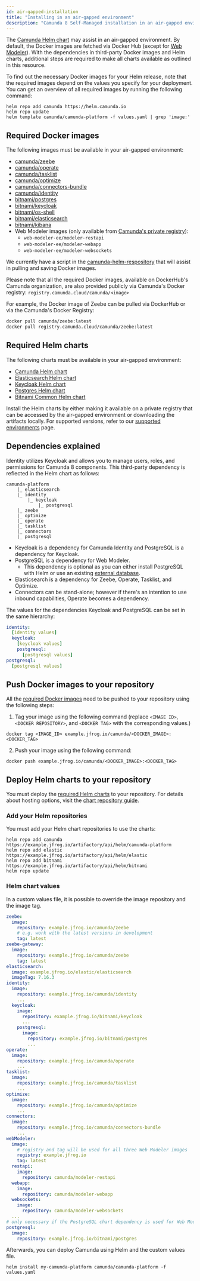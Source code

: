 ```yaml
---
id: air-gapped-installation
title: "Installing in an air-gapped environment"
description: "Camunda 8 Self-Managed installation in an air-gapped environment"
---
```


The [Camunda Helm chart](/self-managed/installation/deploy/deploy.md) may assist in an air-gapped environment. By default, the Docker images are fetched via Docker Hub (except for [Web Modeler](/self-managed/installation/deploy/other/docker.md#web-modeler)).
With the dependencies in third-party Docker images and Helm charts, additional steps are required to make all charts available as outlined in this resource.

To find out the necessary Docker images for your Helm release, note that the required images depend on the values you specify for your deployment. You can get an overview of all required images by running the following command:

```
helm repo add camunda https://helm.camunda.io
helm repo update
helm template camunda/camunda-platform -f values.yaml | grep 'image:'
```

## Required Docker images

The following images must be available in your air-gapped environment:

- [camunda/zeebe](https://hub.docker.com/r/camunda/zeebe)
- [camunda/operate](https://hub.docker.com/r/camunda/operate)
- [camunda/tasklist](https://hub.docker.com/r/camunda/tasklist)
- [camunda/optimize](https://hub.docker.com/r/camunda/optimize)
- [camunda/connectors-bundle](https://hub.docker.com/r/camunda/connectors-bundle)
- [camunda/identity](https://hub.docker.com/r/camunda/identity)
- [bitnami/postgres](https://hub.docker.com/r/bitnami/postgresql)
- [bitnami/keycloak](https://hub.docker.com/r/bitnami/keycloak)
- [bitnami/os-shell](https://hub.docker.com/r/bitnami/os-shell/)
- [bitnami/elasticsearch](https://hub.docker.com/r/bitnami/elasticsearch/)
- [bitnami/kibana](https://hub.docker.com/r/bitnami/kibana/)
- Web Modeler images (only available from [Camunda's private registry](/self-managed/installation/deploy/other/docker.md#web-modeler)):
  - `web-modeler-ee/modeler-restapi`
  - `web-modeler-ee/modeler-webapp`
  - `web-modeler-ee/modeler-websockets`

We currently have a script in the [camunda-helm-respository](https://github.com/camunda/camunda-platform-helm/blob/c6a6e0c327f2acb8746802fbe03b3774b8284de3/scripts/download-chart-docker-images.sh) that will assist in pulling and saving Docker images.

Please note that all the required Docker images, available on DockerHub's Camunda organization, are also provided publicly via Camunda's Docker registry: `registry.camunda.cloud/camunda/<image>`

For example, the Docker image of Zeebe can be pulled via DockerHub or via the Camunda's Docker Registry:

```bash
docker pull camunda/zeebe:latest
docker pull registry.camunda.cloud/camunda/zeebe:latest
```

## Required Helm charts

The following charts must be available in your air-gapped environment:

- [Camunda Helm chart](https://artifacthub.io/packages/helm/camunda/camunda-platform)
- [Elasticsearch Helm chart](https://artifacthub.io/packages/helm/bitnami/elasticsearch)
- [Keycloak Helm chart](https://artifacthub.io/packages/helm/bitnami/keycloak)
- [Postgres Helm chart](https://artifacthub.io/packages/helm/bitnami/postgresql)
- [Bitnami Common Helm chart](https://artifacthub.io/packages/helm/bitnami/common)

Install the Helm charts by either making it available on a private registry that can be accessed by the air-gapped environment or downloading the artifacts locally. For supported versions, refer to our [supported environments](/reference/supported-environments.md#camunda-8-self-managed) page.

## Dependencies explained

Identity utilizes Keycloak and allows you to manage users, roles, and permissions for Camunda 8 components. This third-party dependency is reflected in the Helm chart as follows:

```
camunda-platform
    |_ elasticsearch
    |_ identity
        |_ keycloak
            |_ postgresql
    |_ zeebe
    |_ optimize
    |_ operate
    |_ tasklist
    |_ connectors
    |_ postgresql
```

- Keycloak is a dependency for Camunda Identity and PostgreSQL is a dependency for Keycloak.
- PostgreSQL is a dependency for Web Modeler.
  - This dependency is optional as you can either install PostgreSQL with Helm or use an existing [external database](/self-managed/installation/deploy/deploy.md#optional-configure-external-database).
- Elasticsearch is a dependency for Zeebe, Operate, Tasklist, and Optimize.
- Connectors can be stand-alone; however if there's an intention to use inbound capabilities, Operate becomes a dependency.

The values for the dependencies Keycloak and PostgreSQL can be set in the same hierarchy:

```yaml
identity:
  [identity values]
  keycloak:
    [keycloak values]
    postgresql:
      [postgresql values]
postgresql:
  [postgresql values]
```

## Push Docker images to your repository

All the [required Docker images](#required-docker-images) need to be pushed to your repository using the following steps:

1. Tag your image using the following command (replace `<IMAGE ID>`, `<DOCKER REPOSITORY>`, and `<DOCKER TAG>` with the corresponding values.)

```
docker tag <IMAGE_ID> example.jfrog.io/camunda/<DOCKER_IMAGE>:<DOCKER_TAG>
```

2. Push your image using the following command:

```
docker push example.jfrog.io/camunda/<DOCKER_IMAGE>:<DOCKER_TAG>
```

## Deploy Helm charts to your repository

You must deploy the [required Helm charts](#required-helm-charts) to your repository.
For details about hosting options, visit the [chart repository guide](https://helm.sh/docs/topics/chart_repository).

### Add your Helm repositories

You must add your Helm chart repositories to use the charts:

```
helm repo add camunda https://example.jfrog.io/artifactory/api/helm/camunda-platform
helm repo add elastic https://example.jfrog.io/artifactory/api/helm/elastic
helm repo add bitnami https://example.jfrog.io/artifactory/api/helm/bitnami
helm repo update
```

### Helm chart values

In a custom values file, it is possible to override the image repository and the image tag.

```yaml
zeebe:
  image:
    repository: example.jfrog.io/camunda/zeebe
    # e.g. work with the latest versions in development
    tag: latest
zeebe-gateway:
  image:
    repository: example.jfrog.io/camunda/zeebe
    tag: latest
elasticsearch:
  image: example.jfrog.io/elastic/elasticsearch
  imageTag: 7.16.3
identity:
  image:
    repository: example.jfrog.io/camunda/identity
    ...
  keycloak:
    image:
      repository: example.jfrog.io/bitnami/keycloak
      ...
    postgresql:
      image:
        repository: example.jfrog.io/bitnami/postgres
        ...
operate:
  image:
    repository: example.jfrog.io/camunda/operate
    ...
tasklist:
  image:
    repository: example.jfrog.io/camunda/tasklist
    ...
optimize:
  image:
    repository: example.jfrog.io/camunda/optimize
    ...
connectors:
  image:
    repository: example.jfrog.io/camunda/connectors-bundle
    ...
webModeler:
  image:
    # registry and tag will be used for all three Web Modeler images
    registry: example.jfrog.io
    tag: latest
  restapi:
    image:
      repository: camunda/modeler-restapi
  webapp:
    image:
      repository: camunda/modeler-webapp
  websockets:
    image:
      repository: camunda/modeler-websockets
  ...
# only necessary if the PostgreSQL chart dependency is used for Web Modeler
postgresql:
  image:
    repository: example.jfrog.io/bitnami/postgres
```

Afterwards, you can deploy Camunda using Helm and the custom values file.

```
helm install my-camunda-platform camunda/camunda-platform -f values.yaml
```
